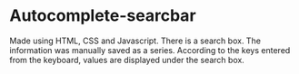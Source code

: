 # Autocomplete-searcbar

Made using HTML, CSS and Javascript. There is a search box. The information was manually saved as a series. According to the keys entered from the keyboard, values are displayed under the search box.
